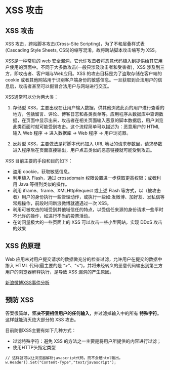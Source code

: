 XSS 攻击
===

## XSS 攻击

XSS 攻击，跨站脚本攻击(Cross-Site Scripting)，为了不和层叠样式表(Cascading Style Sheets, CSS)的缩写混淆，故将跨站脚本攻击缩写为 XSS。

XSS是一种常见的 web 安全漏洞，它允许攻击者将恶意代码植入到提供给其它用户使用的页面中。不同于大多数攻击(一般只涉及攻击者和受害者)，XSS 涉及到三方，即攻击者、客户端与Web应用。XSS 的攻击目标是为了盗取存储在客户端的 cookie 或者其他网站用于识别客户端身份的敏感信息。一旦获取到合法用户的信息后，攻击者甚至可以假冒合法用户与网站进行交互。

XSS通常可以分为两大类：

1. 存储型 XSS，主要出现在让用户输入数据，供其他浏览此页的用户进行查看的地方，包括留言、评论、博客日志和各类表单等。应用程序从数据库中查询数据，在页面中显示出来，攻击者在相关页面输入恶意的脚本数据后，用户浏览此类页面时就可能受到攻击。这个流程简单可以描述为：恶意用户的 HTML 输入 Web 程序 -> 进入数据库 -> Web 程序 -> 用户浏览器。

2. 反射型 XSS，主要做法是将脚本代码加入 URL 地址的请求参数里，请求参数进入程序后在页面直接输出，用户点击类似的恶意链接就可能受到攻击。

XSS 目前主要的手段和目的如下：

* 盗用 cookie，获取敏感信息。
* 利用植入 Flash，通过 crossdomain 权限设置进一步获取更高权限；或者利用 Java 等得到类似的操作。
* 利用 iframe、frame、XMLHttpRequest 或上述 Flash 等方式，以（被攻击者）用户的身份执行一些管理动作，或执行一些如:发微博、加好友、发私信等常规操作，前段时间新浪微博就遭遇过一次 XSS。
* 利用可被攻击的域受到其他域信任的特点，以受信任来源的身份请求一些平时不允许的操作，如进行不当的投票活动。
* 在访问量极大的一些页面上的 XSS 可以攻击一些小型网站，实现 DDoS 攻击的效果

## XSS 的原理

Web 应用未对用户提交请求的数据做充分的检查过滤，允许用户在提交的数据中掺入 HTML 代码(最主要的是 “>”、“<”)，并将未经转义的恶意代码输出到第三方用户的浏览器解释执行，是导致 XSS 漏洞的产生原因。

[新浪微博XSS事件分析](http://www.rising.com.cn/newsletter/news/2011-08-18/9621.html)

## 预防 XSS

答案很简单，**坚决不要相信用户的任何输入**，并过滤掉输入中的所有 **特殊字符**。这样就能消灭绝大部分的 XSS 攻击。

目前防御XSS主要有如下几种方式：

* 过滤特殊字符：避免 XSS 的方法之一主要是将用户所提供的内容进行过滤；
* 使用HTTP头指定类型

```
// 这样就可以让浏览器解析javascript代码，而不会是html输出。
w.Header().Set("Content-Type","text/javascript"); 
```
